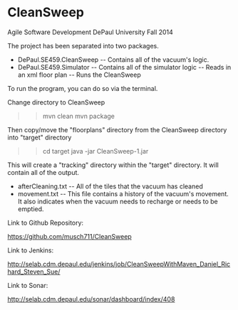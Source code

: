 CleanSweep
===================
Agile Software Development
DePaul University
Fall 2014

The project has been separated into two packages. 
- DePaul.SE459.CleanSweep
	-- Contains all of the vacuum's logic.
- DePaul.SE459.Simulator
	-- Contains all of the simulator logic
		-- Reads in an xml floor plan
		-- Runs the CleanSweep 

To run the program, you can do so via the terminal.

Change directory to CleanSweep

>> mvn clean
>> mvn package

Then copy/move the "floorplans" directory from the CleanSweep directory into "target" directory

>> cd target
>> java -jar CleanSweep-1.jar

This will create a "tracking" directory within the "target" directory.
It will contain all of the output.
- afterCleaning.txt
	-- All of the tiles that the vacuum has cleaned
- movement.txt
	-- This file contains a history of the vacuum's movement.  It also indicates when the vacuum needs to recharge or needs to be emptied.



Link to Github Repository:

https://github.com/musch711/CleanSweep


Link to Jenkins:

http://selab.cdm.depaul.edu/jenkins/job/CleanSweepWithMaven_Daniel_Richard_Steven_Sue/


Link to Sonar:

http://selab.cdm.depaul.edu/sonar/dashboard/index/408
